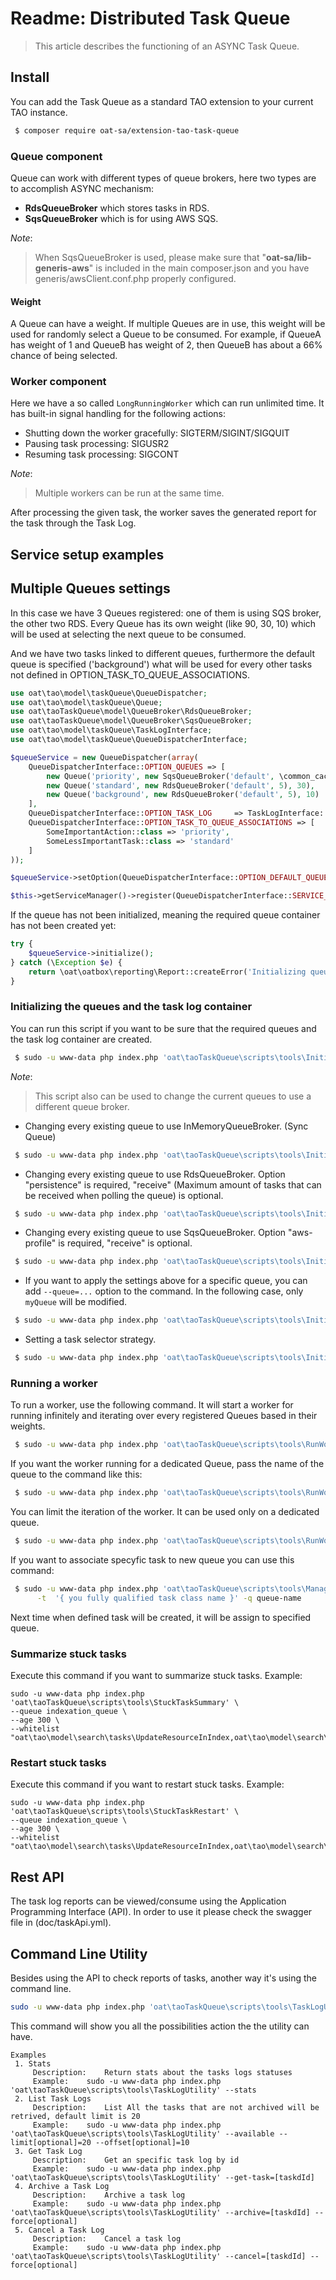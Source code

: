 # Readme: Distributed Task Queue

> This article describes the functioning of an ASYNC Task Queue.

## Install

You can add the Task Queue as a standard TAO extension to your current TAO instance.

```bash
 $ composer require oat-sa/extension-tao-task-queue
```

### Queue component

Queue can work with different types of queue brokers, here two types are to accomplish ASYNC mechanism:
- **RdsQueueBroker** which stores tasks in RDS.
- **SqsQueueBroker** which is for using AWS SQS.

_Note_: 
> When SqsQueueBroker is used, please make sure that "**oat-sa/lib-generis-aws**" is included in the main composer.json and you have 
> generis/awsClient.conf.php properly configured.

#### Weight

A Queue can have a weight. If multiple Queues are in use, this weight will be used for randomly select a Queue to be consumed. 
For example, if QueueA has weight of 1 and QueueB has weight of 2, then QueueB has about a 66% chance of being selected.

### Worker component

Here we have a so called `LongRunningWorker` which can run unlimited time.
It has built-in signal handling for the following actions:
 - Shutting down the worker gracefully: SIGTERM/SIGINT/SIGQUIT
 - Pausing task processing: SIGUSR2
 - Resuming task processing: SIGCONT

_Note_: 
> Multiple workers can be run at the same time.
 
After processing the given task, the worker saves the generated report for the task through the Task Log.


## Service setup examples

## Multiple Queues settings

In this case we have 3 Queues registered: one of them is using SQS broker, the other two RDS. 
Every Queue has its own weight (like 90, 30, 10) which will be used at selecting the next queue to be consumed.

And we have two tasks linked to different queues, furthermore the default queue is specified ('background')
what will be used for every other tasks not defined in OPTION_TASK_TO_QUEUE_ASSOCIATIONS.

```php
use oat\tao\model\taskQueue\QueueDispatcher;
use oat\tao\model\taskQueue\Queue;
use oat\taoTaskQueue\model\QueueBroker\RdsQueueBroker;
use oat\taoTaskQueue\model\QueueBroker\SqsQueueBroker;
use oat\tao\model\taskQueue\TaskLogInterface;
use oat\tao\model\taskQueue\QueueDispatcherInterface;

$queueService = new QueueDispatcher(array(
    QueueDispatcherInterface::OPTION_QUEUES => [
        new Queue('priority', new SqsQueueBroker('default', \common_cache_Cache::SERVICE_ID, 10), 90),
        new Queue('standard', new RdsQueueBroker('default', 5), 30),
        new Queue('background', new RdsQueueBroker('default', 5), 10)
    ],
    QueueDispatcherInterface::OPTION_TASK_LOG     => TaskLogInterface::SERVICE_ID,
    QueueDispatcherInterface::OPTION_TASK_TO_QUEUE_ASSOCIATIONS => [
        SomeImportantAction::class => 'priority',
        SomeLessImportantTask::class => 'standard'
    ]
));

$queueService->setOption(QueueDispatcherInterface::OPTION_DEFAULT_QUEUE, 'background');

$this->getServiceManager()->register(QueueDispatcherInterface::SERVICE_ID, $queueService);
```

If the queue has not been initialized, meaning the required queue container has not been created yet:
```php
try {
    $queueService->initialize();
} catch (\Exception $e) {
    return \oat\oatbox\reporting\Report::createError('Initializing queues failed');
}
```

### Initializing the queues and the task log container

You can run this script if you want to be sure that the required queues and the task log container are created.

```bash
 $ sudo -u www-data php index.php 'oat\taoTaskQueue\scripts\tools\InitializeQueue'
```

_Note_:
> This script also can be used to change the current queues to use a different queue broker.

- Changing every existing queue to use InMemoryQueueBroker. (Sync Queue)
```bash
 $ sudo -u www-data php index.php 'oat\taoTaskQueue\scripts\tools\InitializeQueue' --broker=memory
```

- Changing every existing queue to use RdsQueueBroker. 
Option "persistence" is required, "receive" (Maximum amount of tasks that can be received when polling the queue) is optional.
```bash
 $ sudo -u www-data php index.php 'oat\taoTaskQueue\scripts\tools\InitializeQueue' --broker=rds --persistence=default --receive=10
```

- Changing every existing queue to use SqsQueueBroker. Option "aws-profile" is required, "receive" is optional.
```bash
 $ sudo -u www-data php index.php 'oat\taoTaskQueue\scripts\tools\InitializeQueue' --broker=sqs --aws-profile=default --receive=10
```

- If you want to apply the settings above for a specific queue, you can add `--queue=...` option to the command. In the following case, only `myQueue` will be modified.
```bash
 $ sudo -u www-data php index.php 'oat\taoTaskQueue\scripts\tools\InitializeQueue' --queue=myQueue --broker=rds --persistence=default --receive=10
```


- Setting a task selector strategy.
```bash
 $ sudo -u www-data php index.php 'oat\taoTaskQueue\scripts\tools\InitializeQueue' --strategy="\oat\taoTaskQueue\model\TaskSelector\StrictPriorityStrategy"
```

### Running a worker

To run a worker, use the following command. It will start a worker for running infinitely and iterating over every registered Queues based in their weights.

```bash
 $ sudo -u www-data php index.php 'oat\taoTaskQueue\scripts\tools\RunWorker'
```

If you want the worker running for a dedicated Queue, pass the name of the queue to the command like this:

```bash
 $ sudo -u www-data php index.php 'oat\taoTaskQueue\scripts\tools\RunWorker' --queue=priority
```

You can limit the iteration of the worker. It can be used only on a dedicated queue.

```bash
 $ sudo -u www-data php index.php 'oat\taoTaskQueue\scripts\tools\RunWorker' --queue=standard --limit=5
```

If you want to associate specyfic task to new queue you can use this command:
```bash
 $ sudo -u www-data php index.php 'oat\taoTaskQueue\scripts\tools\ManageAssociationMap' \
      -t  '{ you fully qualified task class name }' -q queue-name
```
Next time when defined task will be created, it will be assign to specified queue. 

### Summarize stuck tasks

Execute this command if you want to summarize stuck tasks. Example: 

```shell
sudo -u www-data php index.php 'oat\taoTaskQueue\scripts\tools\StuckTaskSummary' \
--queue indexation_queue \
--age 300 \
--whitelist "oat\tao\model\search\tasks\UpdateResourceInIndex,oat\tao\model\search\tasks\UpdateClassInIndex"
```

### Restart stuck tasks

Execute this command if you want to restart stuck tasks. Example: 

```shell
sudo -u www-data php index.php 'oat\taoTaskQueue\scripts\tools\StuckTaskRestart' \
--queue indexation_queue \
--age 300 \
--whitelist "oat\tao\model\search\tasks\UpdateResourceInIndex,oat\tao\model\search\tasks\UpdateClassInIndex"
```

## Rest API

The task log reports can be viewed/consume using the Application Programming Interface (API).
In order to use it please check the swagger file in (doc/taskApi.yml).

## Command Line Utility

Besides using the API to check reports of tasks, another way it's using the command line. 
```bash
sudo -u www-data php index.php 'oat\taoTaskQueue\scripts\tools\TaskLogUtility' --help
```
This command will show you all the possibilities action the the utility can have.

```text
Examples
 1. Stats
	 Description: 	 Return stats about the tasks logs statuses
	 Example: 	 sudo -u www-data php index.php 'oat\taoTaskQueue\scripts\tools\TaskLogUtility' --stats
 2. List Task Logs
	 Description: 	 List All the tasks that are not archived will be retrived, default limit is 20
	 Example: 	 sudo -u www-data php index.php 'oat\taoTaskQueue\scripts\tools\TaskLogUtility' --available --limit[optional]=20 --offset[optional]=10
 3. Get Task Log
	 Description: 	 Get an specific task log by id
	 Example: 	 sudo -u www-data php index.php 'oat\taoTaskQueue\scripts\tools\TaskLogUtility' --get-task=[taskdId]
 4. Archive a Task Log
	 Description: 	 Archive a task log
	 Example: 	 sudo -u www-data php index.php 'oat\taoTaskQueue\scripts\tools\TaskLogUtility' --archive=[taskdId] --force[optional]
 5. Cancel a Task Log
	 Description: 	 Cancel a task log
	 Example: 	 sudo -u www-data php index.php 'oat\taoTaskQueue\scripts\tools\TaskLogUtility' --cancel=[taskdId] --force[optional]
```